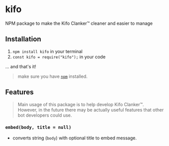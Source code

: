 # kifo
 NPM package to make the Kifo Clanker™ cleaner and easier to manage

## Installation
1. `npm install kifo` in your terminal
1. `const kifo = require("kifo");` in your code

... and that's it!

> make sure you have [`npm`](https://www.npmjs.com/get-npm) installed.

## Features
> Main usage of this package is to help develop Kifo Clanker™. However, in the future there may be actually useful features that other bot developers could use.

### `embed(body, title = null)`
- converts string (`body`) with optional title to embed message.